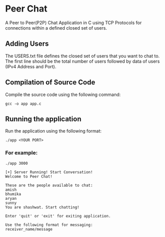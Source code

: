 # Peer Chat
A Peer to Peer(P2P) Chat Application in C using TCP Protocols for connections within a defined closed set of users.

## Adding Users
The USERS.txt file defines the closed set of users that you want to chat to. The first line should be the total number of users followed by data of users (IPv4 Address and Port).

## Compilation of Source Code
Compile the source code using the following command:
```
gcc -o app app.c
```
## Running the application
Run the application using the following format:
```
./app <YOUR PORT>
```
### For example:
```
./app 3000
```
```
[+] Server Running! Start Conversation!
Welcome to Peer Chat!

These are the people available to chat:
amish
bhumika
aryan
sunny
You are shashwat. Start chatting!

Enter 'quit' or 'exit' for exiting application.

Use the following format for messaging:
receiver_name/message

```
